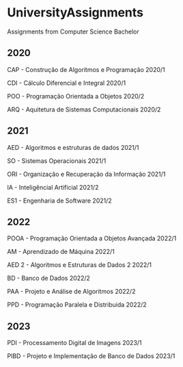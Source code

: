 # UniversityAssignments
Assignments from Computer Science Bachelor

## 2020

CAP - Construção de Algoritmos e Programação 2020/1

CDI - Cálculo Diferencial e Integral 2020/1

POO - Programação Orientada a Objetos 2020/2

ARQ - Aquitetura de Sistemas Computacionais 2020/2

## 2021

AED - Algoritmos e estruturas de dados 2021/1

SO - Sistemas Operacionais 2021/1

ORI - Organização e Recuperação da Informação 2021/1

IA - Inteligêncial Artificial 2021/2

ES1 - Engenharia de Software 2021/2

## 2022

POOA - Programação Orientada a Objetos Avançada 2022/1

AM - Aprendizado de Máquina 2022/1

AED 2 - Algoritmos e Estruturas de Dados 2 2022/1

BD - Banco de Dados 2022/2

PAA - Projeto e Análise de Algoritmos 2022/2

PPD - Programação Paralela e Distribuida 2022/2


## 2023

PDI - Processamento Digital de Imagens 2023/1

PIBD - Projeto e Implementação de Banco de Dados 2023/1


